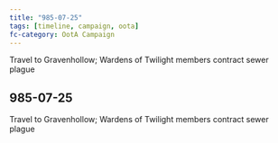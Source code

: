 ```yaml
---
title: "985-07-25"
tags: [timeline, campaign, oota]
fc-category: OotA Campaign
---
```

<span class='ob-timelines'
	data-date='985-07-25-00'
	data-title='Campaign: NAGA Adventures'
	data-class='orange'> Travel to Gravenhollow; Wardens of Twilight members contract sewer plague </span>
## 985-07-25
Travel to Gravenhollow; Wardens of Twilight members contract sewer plague
